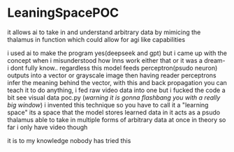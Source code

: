 # LeaningSpacePOC
it allows ai to take in and understand arbitrary data by mimicing the thalamus in function
which could allow for agi like capabilities


i used ai to make the program yes(deepseek and gpt)
but i came up with the concept when i misunderstood how lnns work either that or it was a dream- i dont fully know..
regardless this model feeds perceptron(psudo neuron) outputs into a vector or grayscale image then having reader perceptrons infer the meaning behind the vector, with this and back propagation you can teach it to do anything, i fed raw video data into one but i fucked the code a bit see visual data poc.py (*warning it is gonna flashbang you with a really big window*)
i invented this technique so you have to call it a "learning space"
its a space that the model stores learned data in
it acts as a psudo thalamus able to take in multiple forms of arbitrary data at once in theory so far i only have video though


it is to my knowledge nobody has tried this
